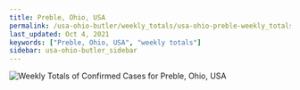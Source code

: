 ```yaml
---
title: Preble, Ohio, USA
permalink: /usa-ohio-butler/weekly_totals/usa-ohio-preble-weekly_totals.html
last_updated: Oct 4, 2021
keywords: ["Preble, Ohio, USA", "weekly totals"]
sidebar: usa-ohio-butler_sidebar
---
```


![Weekly Totals of Confirmed Cases for Preble, Ohio, USA](/covid_tracker/images/graphs/usa-ohio-preble-weekly_totals_graph.png)
